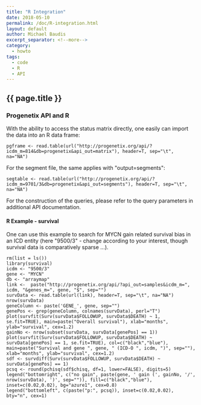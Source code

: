 ```yaml
---
title: "R Integration"
date: 2018-05-10
permalink: /doc/R-integration.html
layout: default
author: Michael Baudis
excerpt_separator: <!--more-->
category:
  - howto
tags:
  - code
  - R
  - API
---
```


## {{ page.title }}

<!--   Please edit the title above.                                 -->
<!--   Please edit the author above.                                -->
<!--   Please edit the category above if not "news".                -->
<!--   You may replace the `{{ page.title }}` above with your text. -->

<!--  CONTENT  -->

### Progenetix API and R

With the ability to access the status matrix directly, one easily can import the data into an R data frame:

<!--more-->

```
pgframe <- read.table(url("http://progenetix.org/api/?icdm_m=814&db=progenetix&api_out=matrix"), header=T, sep="\t", na="NA")
```

For the segment file, the same applies with "output=segments":

```
segtable <- read.table(url("http://progenetix.org/api/?icdm_m=9701/3&db=progenetix&api_out=segments"), header=T, sep="\t", na="NA")
```

For the construction of the queries, please refer to the query parameters in additional API documentation.

#### R Example - survival

One can use this example to search for MYCN gain related survival bias in an ICD entity (here "9500/3" - change according to your interest, though survival data is comparatively sparse ...). 


```
rm(list = ls())
library(survival)
icdm <- "9500/3"
gene <- "MYCN"
db <- "arraymap"
link <-  paste("http://progenetix.org/api/?api_out=samples&icdm_m=", icdm, "&genes_m=", gene, "$", sep="")
survData <- read.table(url(link), header=T, sep="\t", na="NA")
nrow(survData)
geneColumn <- paste('GENE_', gene, sep="")
genePos	<- grep(geneColumn, colnames(survData), perl="T")
plot(survfit(Surv(survData$FOLLOWUP, survData$DEATH) ~ 1, se.fit=TRUE), main=paste("Overall survival"), xlab="months", ylab="survival", cex=1.2)  
gainNo <- nrow(subset(survData, survData[genePos] == 1))   
plot(survfit(Surv(survData$FOLLOWUP, survData$DEATH) ~ survData[genePos] == 1, se.fit=TRUE), col=c("black","blue"), main=paste("Survival and gene ", gene, " (ICD-O ", icdm, ")", sep=""), xlab="months", ylab="survival", cex=1.2)  
sdf <- survdiff(Surv(survData$FOLLOWUP, survData$DEATH) ~ survData[genePos] == 1) 
pcsq <- round(pchisq(sdf$chisq, df=1, lower=FALSE), digits=5)
legend("bottomright", c("no gain", paste(gene, ' gain (', gainNo, '/', nrow(survData), ')', sep="")), fill=c("black","blue"), inset=c(0.02,0.02), bg="azure1", cex=0.8)  
legend("bottomleft", c(paste("p:", pcsq)), inset=c(0.02,0.02), bty="n", cex=1)
```
